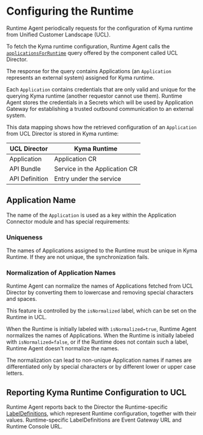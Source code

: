 # Configuring the Runtime

Runtime Agent periodically requests for the configuration of Kyma runtime from Unified Customer Landscape (UCL).

To fetch the Kyma runtime configuration, Runtime Agent calls the [`applicationsForRuntime`](https://github.com/kyma-incubator/compass/blob/master/components/director/pkg/graphql/schema.graphql) query offered by the component called UCL Director.

The response for the query contains Applications (an `Application` represents an external system) assigned for Kyma runtime.

Each `Application` contains credentials that are only valid and unique for the querying Kyma runtime (another requestor cannot use them). Runtime Agent stores the credentials in a Secrets which will be used by Application Gateway for establishing a trusted outbound communication to an external system.

This data mapping shows how the retrieved configuration of an `Application` from UCL Director is stored in Kyma runtime:

| **UCL Director**    | **Kyma Runtime**                    |
|---------------------------|-------------------------------|
| Application               | Application CR                |
| API Bundle                | Service in the Application CR |
| API Definition            | Entry under the service       |


## Application Name
The name of the `Application` is used as a key within the Application Connector module and has special requirements:

### Uniqueness

The names of Applications assigned to the Runtime must be unique in Kyma Runtime. If they are not unique, the synchronization fails.

### Normalization of Application Names 

Runtime Agent can normalize the names of Applications fetched from UCL Director by converting them to lowercase and removing special characters and spaces.

This feature is controlled by the `isNormalized` label, which can be set on the Runtime in UCL.

When the Runtime is initially labeled with `isNormalized=true`, Runtime Agent normalizes the names of Applications. When the Runtime is initially labeled with `isNormalized=false`, or if the Runtime does not contain such a label, Runtime Agent doesn't normalize the names.

The normalization can lead to non-unique Application names if names are differentiated only by special characters or by different lower or upper case letters.

## Reporting Kyma Runtime Configuration to UCL

Runtime Agent reports back to the Director the Runtime-specific [LabelDefinitions](https://github.com/kyma-incubator/compass/blob/master/docs/compass/03-04-labels.md#labeldefinitions), which represent Runtime configuration, together with their values.
Runtime-specific LabelDefinitions are Event Gateway URL and Runtime Console URL.
